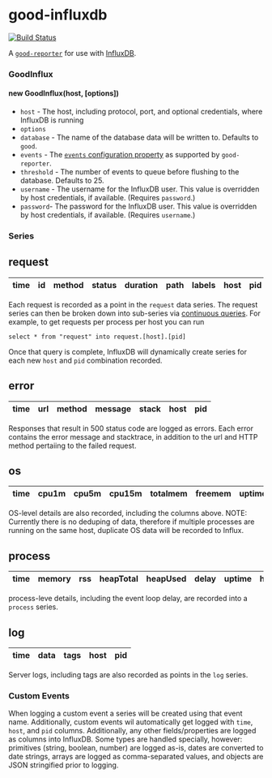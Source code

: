 good-influxdb
=============
[![Build Status](https://travis-ci.org/totherik/good-influxdb.svg)](https://travis-ci.org/totherik/good-influxdb)

A [`good-reporter`](https://github.com/hapijs/good-reporter) for use with [InfluxDB](http://influxdb.com/).

### GoodInflux

#### new GoodInflux(host, [options])
- `host` - The host, including protocol, port, and optional credentials, where InfluxDB is running
- `options` 
 - `database` - The name of the database data will be written to. Defaults to `good`.
 - `events` - The [`events` configuration property](https://github.com/hapijs/good-reporter#new-goodreporter-options) as supported by `good-reporter`.
 - `threshold` - The number of events to queue before flushing to the database. Defaults to 25.
 - `username` - The username for the InfluxDB user. This value is overridden by host credentials, if available. (Requires `password`.)
 - `password`- The password for the InfluxDB user. This value is overridden by host credentials, if available. (Requires `username`.)


### Series

## request

 time | id | method | status | duration | path | labels | host | pid 
------|----|--------|--------|----------|------|--------|------|-----

Each request is recorded as a point in the `request` data series. The request series can then be broken down into sub-series via [continuous queries](http://influxdb.com/docs/v0.8/api/continuous_queries.html). For example, to get requests per process per host you can run
```
select * from "request" into request.[host].[pid]
```

Once that query is complete, InfluxDB will dynamically create series for each new `host` and `pid` combination recorded.


## error


 time | url | method | message | stack | host | pid 
------|-----|--------|---------|-------|------|-----

Responses that result in 500 status code are logged as errors. Each error contains the error message and stacktrace, in addition to the url and HTTP method pertaiing to the failed request.


## os
 time | cpu1m | cpu5m | cpu15m | totalmem | freemem | uptime | host | pid 
------|-------|-------|--------|----------|---------|--------|------|-----

OS-level details are also recorded, including the columns above.
NOTE: Currently there is no deduping of data, therefore if multiple processes are running on the same host, duplicate OS data will be recorded to Influx.


## process
 time | memory | rss | heapTotal | heapUsed | delay | uptime | host | pid 
------|--------|-----|-----------|----------|-------|--------|------|-----

process-leve details, including the event loop delay, are recorded into a `process` series.


## log

 time | data | tags | host | pid 
------|------|------|------|-----

Server logs, including tags are also recorded as points in the `log` series.


### Custom Events
When logging a custom event a series will be created using that event name. Additionally, custom events wil automatically get logged with `time`, `host`, and `pid` columns. Additionally, any other fields/properties are logged as columns into InfluxDB. Some types are handled specially, however: primitives (string, boolean, number) are logged as-is, dates are converted to date strings, arrays are logged as comma-separated values, and objects are JSON stringified prior to logging.
